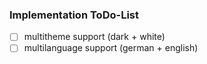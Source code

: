 ### Implementation ToDo-List
- [ ] multitheme support (dark + white)
- [ ] multilanguage support (german + english)